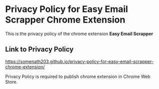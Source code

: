 # Privacy Policy for Easy Email Scrapper Chrome Extension

This is the privacy policy of the chrome extension **Easy Email Scrapper** 

## Link to Privacy Policy
https://somenath203.github.io/privacy-policy-for-easy-email-scrapper-chrome-extension/

Privacy Policy is required to publish chrome extension in Chrome Web Store.
